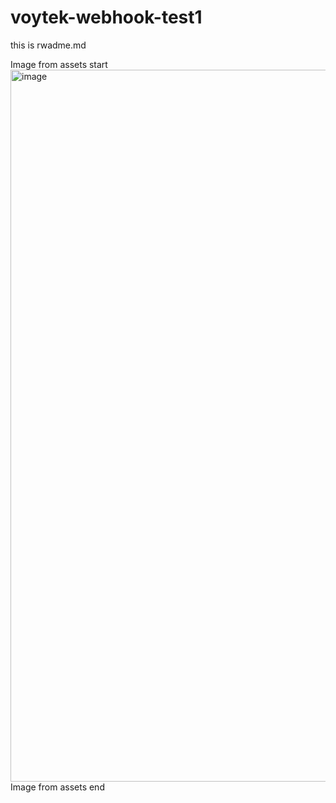 # voytek-webhook-test1

this is rwadme.md

Image from assets start
<img width="1139" alt="image" src="https://github.com/cortextests/voytek-webhook-test1/assets/138560262/0653d2c1-7892-4c88-92e5-b6eb1bfebfb0">
Image from assets end
